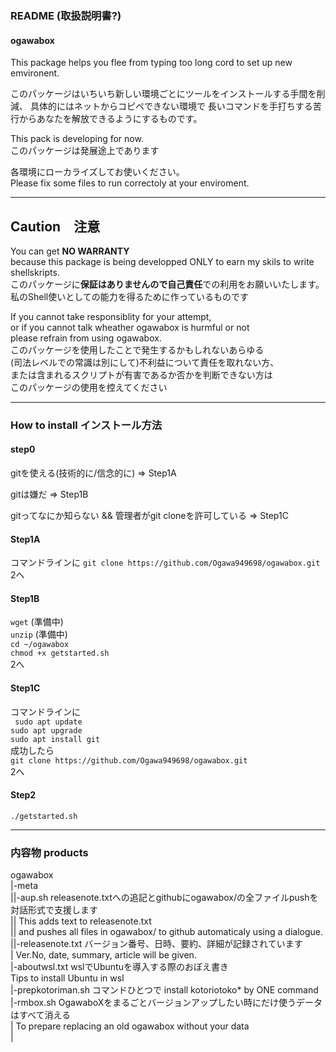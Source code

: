 ### README (取扱説明書?)
#### ogawabox  

This package helps you flee from typing too long cord to set up new emvironent.  

このパッケージはいちいち新しい環境ごとにツールをインストールする手間を削減、
具体的にはネットからコピペできない環境で
長いコマンドを手打ちする苦行からあなたを解放できるようにするものです。  

This pack is developing for now.  
このパッケージは発展途上であります  

各環境にローカライズしてお使いください。  
Please fix some files to run correctoly at your enviroment.  

***
## Caution　注意  

You can get **NO WARRANTY**  
because this package is being developped ONLY to earn my skils to write shellskripts.  
このパッケージに**保証はありませんので自己責任**での利用をお願いいたします。  
私のShell使いとしての能力を得るために作っているものです

If you cannot take responsiblity for your attempt,  
or if you cannot talk wheather ogawabox is hurmful or not  
please refrain from using ogawabox.  
このパッケージを使用したことで発生するかもしれないあらゆる  
(司法レベルでの常識は別にして)不利益について責任を取れない方、  
または含まれるスクリプトが有害であるか否かを判断できない方は  
このパッケージの使用を控えてください  
***

### How to install インストール方法

#### step0  
gitを使える(技術的に/信念的に) ⇒ Step1A  

gitは嫌だ ⇒ Step1B  

gitってなにか知らない && 管理者がgit cloneを許可している ⇒ Step1C  

#### Step1A  
コマンドラインに
```git clone https://github.com/Ogawa949698/ogawabox.git```  
2へ  

#### Step1B  
```wget``` (準備中)  
```unzip``` (準備中)  
```cd ~/ogawabox```  
```chmod +x getstarted.sh```  
2へ  

#### Step1C    
コマンドラインに  
``` sudo apt update```   
```sudo apt upgrade```  
```sudo apt install git```  
成功したら  
```git clone https://github.com/Ogawa949698/ogawabox.git```  
2へ  

#### Step2
```./getstarted.sh```  

---

### 内容物 products  
ogawabox  
|-meta  
||-aup.sh releasenote.txtへの追記とgithubにogawabox/の全ファイルpushを対話形式で支援します  
||        This adds text to releasenote.txt  
||        and pushes all files in ogawabox/ to github   automaticaly using a dialogue.  
||-releasenote.txt バージョン番号、日時、要約、詳細が記録されています  
|                 Ver.No, date, summary, article will be given.  
|-aboutwsl.txt wslでUbuntuを導入する際のおぼえ書き  
               Tips to install Ubuntu in wsl  
|-prepkotoriman.sh コマンドひとつで install kotoriotoko* by ONE command  
|-rmbox.sh OgawaboXをまるごとバージョンアップしたい時にだけ使うデータはすべて消える  
| To prepare replacing an old ogawabox without your data  
|         